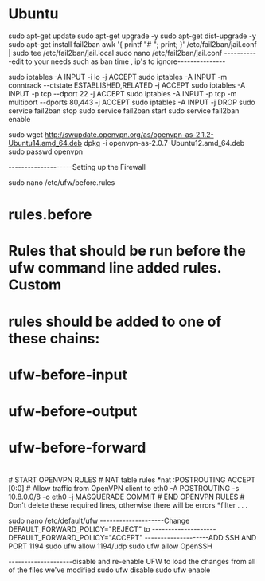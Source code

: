 # Ubuntu
sudo apt-get update
sudo apt-get upgrade -y
sudo apt-get dist-upgrade -y
sudo apt-get install fail2ban
awk '{ printf "# "; print; }' /etc/fail2ban/jail.conf | sudo tee /etc/fail2ban/jail.local
sudo nano /etc/fail2ban/jail.conf
-----------edit to your needs such as ban time , ip's to ignore---------------

sudo iptables -A INPUT -i lo -j ACCEPT
sudo iptables -A INPUT -m conntrack --ctstate ESTABLISHED,RELATED -j ACCEPT
sudo iptables -A INPUT -p tcp --dport 22 -j ACCEPT
sudo iptables -A INPUT -p tcp -m multiport --dports 80,443 -j ACCEPT
sudo iptables -A INPUT -j DROP
sudo service fail2ban stop
sudo service fail2ban start
sudo service fail2ban enable

sudo wget http://swupdate.openvpn.org/as/openvpn-as-2.1.2-Ubuntu14.amd_64.deb
dpkg -i openvpn-as-2.0.7-Ubuntu12.amd_64.deb 
sudo passwd openvpn




--------------------Setting up the Firewall

sudo nano /etc/ufw/before.rules
#
# rules.before
#
# Rules that should be run before the ufw command line added rules. Custom
# rules should be added to one of these chains:
#   ufw-before-input
#   ufw-before-output
#   ufw-before-forward
#
<add>
# START OPENVPN RULES
# NAT table rules
*nat
:POSTROUTING ACCEPT [0:0] 
# Allow traffic from OpenVPN client to eth0
-A POSTROUTING -s 10.8.0.0/8 -o eth0 -j MASQUERADE
COMMIT
# END OPENVPN RULES
</ADD>
# Don't delete these required lines, otherwise there will be errors
*filter
. . .

sudo nano /etc/default/ufw
--------------------Change DEFAULT_FORWARD_POLICY="REJECT" 
to
--------------------DEFAULT_FORWARD_POLICY="ACCEPT"
--------------------ADD SSH AND PORT 1194
sudo ufw allow 1194/udp
sudo ufw allow OpenSSH

--------------------disable and re-enable UFW to load the changes from all of the files we've modified
sudo ufw disable
sudo ufw enable



